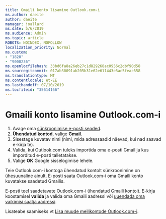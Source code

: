```yaml
---
title: Gmaili konto lisamine Outlook.com-i
ms.author: daeite
author: daeite
manager: joallard
ms.date: 5/6/2019
ms.audience: Admin
ms.topic: article
ROBOTS: NOINDEX, NOFOLLOW
localization_priority: Normal
ms.custom:
- "1820"
- "9000236"
ms.openlocfilehash: 33bd6fa8a26eb27c1d829268ac0956c2dbf90d58
ms.sourcegitcommit: 017ab30091ab205b31e62e611443e3ac5feac658
ms.translationtype: MT
ms.contentlocale: et-EE
ms.lasthandoff: 07/10/2019
ms.locfileid: "35614166"
---
```

# <a name="add-your-gmail-account-to-outlookcom"></a>Gmaili konto lisamine Outlook.com-i

1. Avage oma [sünkroonimise e-posti seaded](https://go.microsoft.com/fwlink/?linkid=875264).
2. **Ühendatud kontod**, valige **Gmail**.
3. Sisestage kuvatav nimi (nimi, mida adressaadid näevad, kui nad saavad e-kirja te).
4. Valida, kui Outlook.com tuleks importida oma e-posti Gmail ja kus imporditud e-posti talletatakse.
5. Valige **OK** Google sisselogimise lehele.

Teie Outlook.com-i kontoga ühendatud kontolt sünkroonimine on ühesuunaline ainult. E-posti saata Outlook.com-i oma Gmaili konto kuvatakse saadetud Gmailis.

E-posti teel saadetavate Outlook.com-i ühendatud Gmaili kontolt. E-kirja koostamisel **valida** ja valida oma Gmaili aadressi või [uuendada oma vaikimisi saatja aadressi](https://go.microsoft.com/fwlink/?linkid=875264).

Lisateabe saamiseks vt [Lisa muude meilikontode Outlook.com-i](https://support.office.com/article/c5224df4-5885-4e79-91ba-523aa743f0ba?wt.mc_id=Office_Outlook_com_Alchemy).